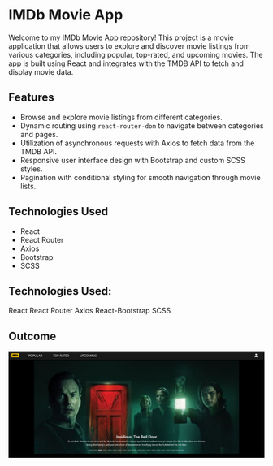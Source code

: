 # IMDb Movie App

Welcome to my IMDb Movie App repository! This project is a movie application that allows users to explore and discover movie listings from various categories, including popular, top-rated, and upcoming movies. The app is built using React and integrates with the TMDB API to fetch and display movie data.

## Features

- Browse and explore movie listings from different categories.
- Dynamic routing using `react-router-dom` to navigate between categories and pages.
- Utilization of asynchronous requests with Axios to fetch data from the TMDB API.
- Responsive user interface design with Bootstrap and custom SCSS styles.
- Pagination with conditional styling for smooth navigation through movie lists.

## Technologies Used

- React
- React Router
- Axios
- Bootstrap
- SCSS

## Technologies Used:

React
React Router
Axios
React-Bootstrap
SCSS

## Outcome 
![Overview](./src/helper/image/overview.png)
